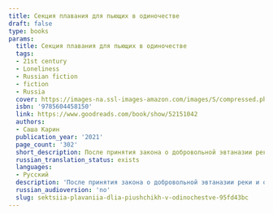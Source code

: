 ```yaml
---
title: Секция плавания для пьющих в одиночестве
draft: false
type: books
params:
  title: Секция плавания для пьющих в одиночестве
  tags:
  - 21st century
  - Loneliness
  - Russian fiction
  - fiction
  - Russia
  cover: https://images-na.ssl-images-amazon.com/images/S/compressed.photo.goodreads.com/books/1599046663i/52151042.jpg
  isbn: '9785604458150'
  link: https://www.goodreads.com/book/show/52151042
  authors:
  - Саша Карин
  publication_year: '2021'
  page_count: '302'
  short_description: После принятия закона о добровольной эвтаназии реки и озера Москвы были превращены в подводные кладбища. Мара — молодой художник в творческом кризисе — готовится уйти в воду, но после знакомства с...
  russian_translation_status: exists
  languages:
  - Русский
  description: 'После принятия закона о добровольной эвтаназии реки и озера Москвы были превращены в подводные кладбища. Мара — молодой художник в творческом кризисе — готовится уйти в воду, но после знакомства с Лизой — девушкой, теряющей зрение, — начинает сомневаться в своем решении. Лиза тоже нуждается в помощи Мары: она живет в санатории, где пытается собрать свою жизнь из осколков после семейной трагедии. Перед Марой и Лизой стоит выбор: вместе бороться за счастье или сдаться, став частью бесконечной секции плавания.'
  russian_audioversion: 'no'
  slug: sektsiia-plavaniia-dlia-piushchikh-v-odinochestve-95fd43bc
---
```

